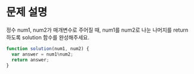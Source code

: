 # 문제 설명

정수 num1, num2가 매개변수로 주어질 때, num1를 num2로 나눈 나머지를 return 하도록 solution 함수를 완성해주세요.

``` javascript
function solution(num1, num2) {
  var answer = num1%num2;
  return answer;
}
```